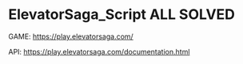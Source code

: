 # ElevatorSaga_Script ALL SOLVED

GAME: https://play.elevatorsaga.com/

API: https://play.elevatorsaga.com/documentation.html

